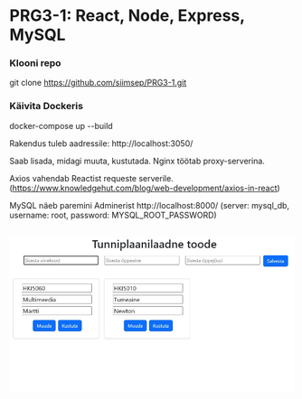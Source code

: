 # PRG3-1: React, Node, Express, MySQL 
### Klooni repo

git clone https://github.com/siimsep/PRG3-1.git

### Käivita Dockeris

docker-compose up --build


Rakendus tuleb aadressile: http://localhost:3050/

Saab lisada, midagi muuta, kustutada. Nginx töötab proxy-serverina. 

Axios vahendab Reactist requeste serverile. (https://www.knowledgehut.com/blog/web-development/axios-in-react)

MySQL näeb paremini Adminerist http://localhost:8000/ (server: mysql_db, username: root, password: MYSQL_ROOT_PASSWORD)

<br>
<img src="skriin.jpg">